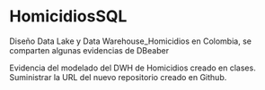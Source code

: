 # HomicidiosSQL
Diseño Data Lake y Data Warehouse_Homicidios en Colombia, se comparten algunas evidencias de DBeaber

Evidencia del modelado del DWH de Homicidios creado en clases.
Suministrar la URL del nuevo repositorio creado en Github.
